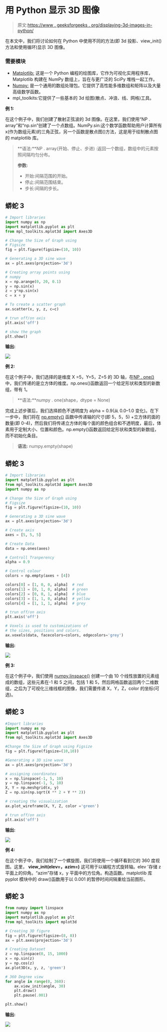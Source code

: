 # 用 Python 显示 3D 图像

> 原文:[https://www . geeksforgeeks . org/displaying-3d-images-in-python/](https://www.geeksforgeeks.org/displaying-3d-images-in-python/)

在本文中，我们将讨论如何在 Python 中使用不同的方法(即 3d 投影、view_init()方法和使用循环)显示 3D 图像。

### 需要模块

*   [Matplotlib:](https://www.geeksforgeeks.org/python-introduction-matplotlib/) 这是一个 Python 编程的绘图库，它作为可视化实用程序库，Matplotlib 构建在 NumPy 数组上，旨在与更广泛的 SciPy 堆栈一起工作。
*   [Numpy:](https://www.geeksforgeeks.org/python-numpy/) 是一个通用的数组处理包。它提供了高性能多维数组和矩阵以及大量高级数学函数。
*   mpl_toolkits:它提供了一些基本的 3d 绘图(散点、冲浪、线、网格)工具。

**例 1:**

在这个例子中，我们创建了散射正弦波的 3d 图像。在这里，我们使用“NP . array”和“np.sin”创建了一个点数组。NumPy.sin:这个数学函数帮助用户计算所有 x(作为数组元素)的三角正弦，另一个函数是散点图()方法，这是用于绘制散点图的 matplotlib 库。

> **语法:**NP . array(开始、停止、步进) :返回一个数组，数组中的元素按照间隔均匀分布。
> 
> **参数:**
> 
> *   开始:间隔范围的开始。
> *   停止:间隔范围结束。
> *   步长:间隔的步长。

## 蟒蛇 3

```py
# Import libraries
import numpy as np
import matplotlib.pyplot as plt
from mpl_toolkits.mplot3d import Axes3D

# Change the Size of Graph using
# Figsize
fig = plt.figure(figsize=(10, 10))

# Generating a 3D sine wave
ax = plt.axes(projection='3d')

# Creating array points using
# numpy
x = np.arange(0, 20, 0.1)
y = np.sin(x)
z = y*np.sin(x)
c = x + y

# To create a scatter graph
ax.scatter(x, y, z, c=c)

# trun off/on axis
plt.axis('off')

# show the graph
plt.show()
```

**输出:**

![](img/ab44ea51f4b3134faffb2589b340072d.png)

**例 2:**

在这个例子中，我们选择的是维度 X =5，Y=5，Z=5 的 3D 轴，在[NP . one()](https://www.geeksforgeeks.org/numpy-ones-python/)中，我们传递的是立方体的维度。np.ones()函数返回一个给定形状和类型的新数组，带有 1。

> **语法:**numpy . one(shape，dtype = None)

完成上述步骤后，我们选择颜色不透明度为 alpha = 0.9(从 0.0–1.0 变化)。在下一步中，我们将在 [np.empty()](https://www.geeksforgeeks.org/numpy-empty-python/) 函数中传递轴的尺寸(即 5，5，5) +立方体的面的数量(即 0-4)，然后我们将传递立方体的每个面的颜色组合和不透明度，最后，体素用于定制大小、位置和颜色。np.empty()函数返回给定形状和类型的新数组，而不初始化条目。

> **语法:** numpy.empty(shape)

## 蟒蛇 3

```py
# Import libraries
import matplotlib.pyplot as plt
from mpl_toolkits.mplot3d import Axes3D
import numpy as np

# Change the Size of Graph using
# Figsize
fig = plt.figure(figsize=(10, 10))

# Generating a 3D sine wave
ax = plt.axes(projection='3d')

# Create axis
axes = [5, 5, 5]

# Create Data
data = np.ones(axes)

# Controll Tranperency
alpha = 0.9

# Control colour
colors = np.empty(axes + [4])

colors[0] = [1, 0, 0, alpha]  # red
colors[1] = [0, 1, 0, alpha]  # green
colors[2] = [0, 0, 1, alpha]  # blue
colors[3] = [1, 1, 0, alpha]  # yellow
colors[4] = [1, 1, 1, alpha]  # grey

# trun off/on axis
plt.axis('off')

# Voxels is used to customizations of
# the sizes, positions and colors.
ax.voxels(data, facecolors=colors, edgecolors='grey')
```

**输出:**

![](img/7be48c850b18b4ab357b205b30681f9d.png)

**例 3:**

在这个例子中，我们使用 [numpy.linspace()](https://www.geeksforgeeks.org/numpy-linspace-python/) 创建一个由 10 个线性放置的元素组成的数组，这些元素在-1 和 5 之间，包括 1 和 5，然后网格函数返回两个二维数组，之后为了可视化三维线框的图像，我们需要传递 X，Y，Z，color 的坐标(可选)。

## 蟒蛇 3

```py
#Import libraries
import numpy as np
import matplotlib.pyplot as plt
from mpl_toolkits.mplot3d import Axes3D

#Change the Size of Graph using Figsize
fig = plt.figure(figsize=(10,10))

#Generating a 3D sine wave
ax = plt.axes(projection='3d')

# assigning coordinates
x = np.linspace(-1, 5, 10)
y = np.linspace(-1, 5, 10)
X, Y = np.meshgrid(x, y)
Z = np.sin(np.sqrt(X ** 2 + Y ** 2))

# creating the visualization
ax.plot_wireframe(X, Y, Z, color ='green')

# trun off/on axis
plt.axis('off')
```

**输出:**

![](img/19133325a962fe4ce1672dcec5e09cf4.png)

**例 4:**

在这个例子中，我们绘制了一个螺旋图，我们将使用一个循环看到它的 360 度视图。这里， **view_init(elev=，azim=)** 这可用于以编程方式旋转轴。elev '存储 z 平面上的仰角。“azim”存储 x，y 平面中的方位角。构造函数。matplotlib 库 pyplot 模块中的 draw()函数用于以 0.001 的暂停时间间隔重绘当前图形。

## 蟒蛇 3

```py
from numpy import linspace
import numpy as np
import matplotlib.pyplot as plt
from mpl_toolkits import mplot3d

# Creating 3D figure
fig = plt.figure(figsize=(8, 8))
ax = plt.axes(projection='3d')

# Creating Dataset
z = np.linspace(0, 15, 1000)
x = np.sin(z)
y = np.cos(z)
ax.plot3D(x, y, z, 'green')

# 360 Degree view
for angle in range(0, 360):
    ax.view_init(angle, 30)
    plt.draw()
    plt.pause(.001)

plt.show()
```

**输出:**

![](img/458daf37880427527cd7056abe444434.png)